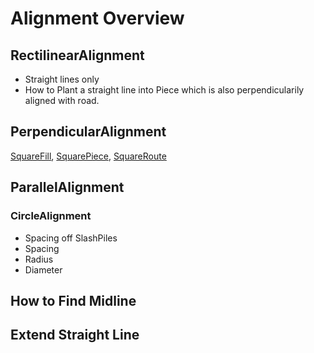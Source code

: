# Alignment Overview



## RectilinearAlignment

- Straight lines only
- How to Plant a straight line into Piece which is also perpendicularily aligned with road.  

## PerpendicularAlignment

[SquareFill](), [SquarePiece](), [SquareRoute]()


## ParallelAlignment




### CircleAlignment

- Spacing off SlashPiles
- Spacing
- Radius
- Diameter

## How to Find Midline

## Extend Straight Line




